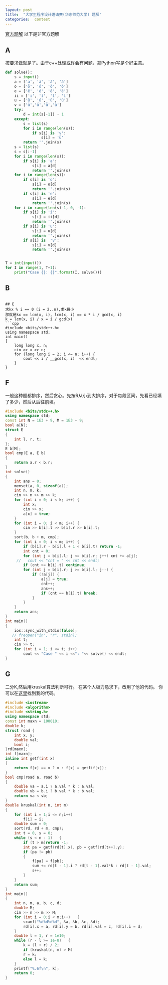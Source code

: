 ```yaml
---
layout: post
title:  "大学生程序设计邀请赛(华东师范大学) 题解"
categories:  contest
---
```

[官方题解](http://acm.ecnu.edu.cn/blog/entry/25/)
以下是非官方题解
## A
按要求做就是了。由于c++处理或许会有问题，拿Python写是个好主意。
```python
def solve():
    s = input()
    a = ['ā', 'á', 'ǎ', 'à']
    o = ['ō', 'ó', 'ǒ', 'ò']
    e = ['ē', 'é', 'ě', 'è']
    ii = ['ī', 'í', 'ǐ', 'ì']
    u = ['ū', 'ú', 'ǔ', 'ù']
    v = ['ǖ','ǘ','ǚ','ǜ']
    try:
        d = int(s[-1]) - 1
    except:
        s = list(s)
        for i in range(len(s)):
            if s[i] is 'v':
                s[i] = 'ü'
        return ''.join(s)
    s = list(s)
    s = s[:-1]
    for i in range(len(s)):
        if s[i] is 'a':
            s[i] = a[d]
            return ''.join(s)
    for i in range(len(s)):
        if s[i] is 'o':
            s[i] = o[d]
            return ''.join(s)
        if s[i] is 'e':
            s[i] = e[d]
            return ''.join(s)
    for i in range(len(s)-1, 0, -1):
        if s[i] is 'i':
            s[i] = ii[d]
            return ''.join(s)
        if s[i] is 'u':
            s[i] = u[d]
            return ''.join(s)
        if s[i] is  'v':
            s[i] = v[d]
            return ''.join(s)


T = int(input())
for I in range(1, T+1):
    print("Case {}: {}".format(I, solve()))
```
## B
```

## E
求kx % i == 0 (i = 2..n),求k最小
那就是kx == lcm(x, i), lcm(x, i) == x * i / gcd(x, i)
k = lcm(x, i) / x = i / gcd(x)
```cpp
#include <bits/stdc++.h>
using namespace std;
int main()
{
    long long x, n;
    cin >> x >> n;
    for (long long i = 2; i <= n; i++) {
        cout << i / __gcd(x, i)  << endl;
    }
}
```
## F
一般这种题都排序，然后贪心。先按R从小到大排序，对于每段区间，先看已经填了多少，然后从后往前填。
```cpp
#include <bits/stdc++.h>
using namespace std;
const int N = 1E3 + 9, M = 1E3 + 9;
bool a[N];
struct E
{
    int l, r, t;
};
E b[M];
bool cmp(E a, E b)
{
    return a.r < b.r;
}
int solve()
{
    int ans = 0;
    memset(a, 0, sizeof(a));
    int n, m, k;
    cin >> n >> m >> k;
    for (int i = 0; i < k; i++) {
        int x;
        cin >> x;
        a[x] = true;
    }
    for (int i = 0; i < m; i++) {
        cin >> b[i].l >> b[i].r >> b[i].t;
    }
    sort(b, b + m, cmp);
    for (int i = 0; i < m; i++) {
        if (b[i].r - b[i].l + 1 < b[i].t) return -1;
        int cnt = 0;
        for (int j = b[i].l; j <= b[i].r; j++) cnt += a[j];
     //   cout << "cnt = " << cnt << endl;
        if (cnt >= b[i].t) continue;
        for (int j = b[i].r; j >= b[i].l; j--) {
            if (!a[j]) {
                a[j] = true;
                cnt++;
                ans++;
                if (cnt == b[i].t) break;
            }
        }
    }
    return ans;
}
int main()
{
    ios::sync_with_stdio(false);
   // freopen("in", "r", stdin);
    int t;
    cin >> t;
    for (int i = 1; i <= t; i++)
        cout << "Case " << i <<": "<< solve() << endl;
}
```
## G
二分K,然后用kruskal算法判断可行。
在某个人极力恳求下，改用了他的代码。
你可以在[这里](http://paste.ubuntu.com/24560971/)找到我的代码。
```cpp
#include <iostream>
#include <algorithm>
#include <string.h>
using namespace std;
const int maxn = 100010;
double k;
struct road {	
    int x, y;
    double val;	
    bool i;
}rd[maxn];
int f[maxn];
inline int getf(int x)
{
    return f[x] == x ? x : f[x] = getf(f[x]);
}
bool cmp(road a, road b)
{
    double va = a.i ? a.val * k : a.val;
    double vb = b.i ? b.val * k : b.val;
    return va < vb;
}
double kruskal(int n, int m)
{
    for (int i = 1;i <= n;i++)
        f[i] = i;
    double sum = 0;
    sort(rd, rd + m, cmp);
    int t = 0, s = 0;	
    while (s < n - 1)	{
        if (t > m)return -1;	
        int pa = getf(rd[t].x), pb = getf(rd[t++].y);		
        if (pa != pb)
        {
            f[pa] = f[pb];
            sum += rd[t - 1].i ? rd[t - 1].val*k : rd[t - 1].val;			
            s++;		
        }
    }	
    return sum;
}
int main()
{
    int n, m, a, b, c, d;	
    double M;	
    cin >> n >> m >> M;	
    for (int i = 0;i < m;i++)	{
        scanf("%d%d%d%d", &a, &b, &c, &d);		
        rd[i].x = a, rd[i].y = b, rd[i].val = c, rd[i].i = d;	
    }	
    double l = 1, r = 1e10;	
    while (r - l >= 1e-8)	{
        k = (l + r) / 2;		
        if (kruskal(n, m) > M)			
        r = k;		
        else l = k;	
    }	
    printf("%.6f\n", k);	
    return 0;
}
```

